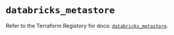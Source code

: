 # `databricks_metastore`

Refer to the Terraform Registory for docs: [`databricks_metastore`](https://registry.terraform.io/providers/databricks/databricks/1.31.1/docs/resources/metastore).
